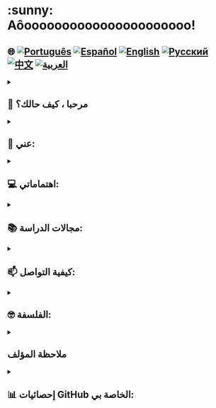<h1>:sunny: Aôoooooooooooooooooooooo! </h1>

## 🌐 [![Português](https://img.shields.io/badge/Português-green)](https://github.com/SamuelRocha91/SamuelRocha91/blob/main/README.md) [![Español](https://img.shields.io/badge/Español-yellow)](https://github.com/SamuelRocha91/SamuelRocha91/blob/main/README_SP.MD) [![English](https://img.shields.io/badge/English-blue)](https://github.com/SamuelRocha91/SamuelRocha91/blob/main/README_EN.MD) [![Русский](https://img.shields.io/badge/Русский-lightgrey)](https://github.com/SamuelRocha91/SamuelRocha91/blob/main/README_язык.md) [![中文](https://img.shields.io/badge/中文-red)](https://github.com/SamuelRocha91/SamuelRocha91/blob/main/README_华语.md) [![العربية](https://img.shields.io/badge/العربية-orange)](https://github.com/SamuelRocha91/SamuelRocha91/blob/main/README_ar.md)


<details>
<summary> <h2>👋 مرحبا ، كيف حالك؟ </h2> </summary>
<br>

<div>
  <p>ماذا يمكنني مساعدتك؟ 🥰</p>
  <p>GitHub الخاص بي في حالة تغيير مستمر 🏃</p>
  <p>فيما يلي المعايير الحالية للمستودع (أو قيد التنفيذ🫠️)</p>

<summary><h2> 🎭️ مشاريع React </h2> </summary>

  - 🌶️ [تطبيق الوصفات](https://github.com/SamuelRocha91/ProjectRecipesApp/blob/main/README_ar.md)
- 🎮 [Trivia](https://github.com/SamuelRocha91/trivia_game/blob/main/README_ar.md)
- 🐣 [Pokedex](https://github.com/SamuelRocha91/pokedex/blob/main/README_ar.md)
- 🏪 [متجر على الإنترنت للواجهة الأمامية](https://github.com/SamuelRocha91/project-frontend-online-store/blob/main/README_ar.md)
- 👛 [منظم النفقات](https://github.com/SamuelRocha91/project-trybewallet/blob/main/README_ar.md)

<summary><h2> 🪢️ مشاريع Node </h2> </summary>

- 🗡️ [Trybe Smith](https://github.com/SamuelRocha91/TrybeSmith/blob/main/README_ar.md)
- 🪧 [Blogs Api](https://github.com/SamuelRocha91/BlogsApi/blob/main/README_ar.md)
- 🐉 [Trybers and Dragons](https://github.com/SamuelRocha91/trybeAndDragons/blob/main/README_ar.md)
- ⚽ [Typescript FootBall API](https://github.com/SamuelRocha91/trybeFutebolClube/blob/main/README_ar.md)

<summary><h2> 👶️ مشاريع المبتدئين </h2> </summary>

- 🖥️ [Binary Converter](https://github.com/SamuelRocha91/Bin2Dec/blob/main/README_ar.md)
- 🎨 [Pixels Art](https://github.com/SamuelRocha91/PixelsArt/blob/main/README_ar.md)
- 📝 [Todo List](https://github.com/SamuelRocha91/TodoList/blob/main/README_ar.md)
- 🧮 [Calculator](https://github.com/SamuelRocha91/calculator/blob/main/README_ar.md)
- 🦖 [Meme generator](https://github.com/SamuelRocha91/memeGenerator/blob/main/README_ar.md)
- 🪐 [Star Wars Planets](https://github.com/SamuelRocha91/javascriptStarWarsPlanets/blob/main/README_ar.md)

<summary><h2> 🔋️ مشاريع Full-Stack </h2> </summary>

### Delivery
  - 💎 [Delivery Backend](https://github.com/SamuelRocha91/delivery_back/blob/main/README_ar.md) - تطبيق الباكند في Rails لمنصة التوصيل
  - 🛒 [Consumy Application](https://github.com/SamuelRocha91/consumy/blob/main/README_ar.md) - تطبيق المستهلك
  - 👨‍💼 [Seller Application](https://github.com/SamuelRocha91/seller_application/blob/main/README_ar.md) - تطبيق البائع
  - 💲 [Paymenty API](https://github.com/SamuelRocha91/paymenty/blob/main/README_ar.md) - واجهة برمجة التطبيقات للدفع

### قياس API
  - 📏 [React Precision Application](https://github.com/SamuelRocha91/precisionReactApplication/blob/main/README_ar.md) - واجهة لتسجيل قياسات الغاز والماء
  - 🤖 [Node API](https://github.com/SamuelRocha91/apiMeasureWaterAndGas/blob/main/README_ar.md) - واجهة برمجة التطبيقات لتسجيل القياسات والاستهلاك

<hr/>
<summary><h2> ☕️ مشاريع Java </h2> </summary>

- 🌾 [مشروع Agrix Java - إدارة المزارع](https://github.com/SamuelRocha91/Agrix/blob/main/README_ar.md) 
- 🏛️ [محدد المتحف](https://github.com/SamuelRocha91/localizadorDeMuseus/blob/main/README_ar.md)
- 📃 [قواعد التقدم](https://github.com/SamuelRocha91/project_rule_of_progression/blob/main/README_ar.md)
- 🗳️ [نظام التصويت](https://github.com/SamuelRocha91/sistemaDeVotacao/blob/main/README_ar.md)

<summary><h2> 📱️ مشاريع Kotlin </h2> </summary>

- 📜 [القائمة الافتراضية](https://github.com/SamuelRocha91/kotlinVirtualMenu/blob/main/README_ar.md)
-  ☀️ [تطبيق الطقس](https://github.com/SamuelRocha91/kotlinWeatherApp/blob/main/README_ar.md)
- 💱 [سعر صرف Kotlin](https://github.com/SamuelRocha91/kotlinExchangeRate/blob/main/README_ar.md)
- 👤 [تسجيل الدخول الاجتماعي](https://github.com/SamuelRocha91/kotlinLoginSocial/blob/main/README_ar.md)

<summary><h2> 🔴️ مشاريع Ruby </h2> </summary>

- 📽️ [Rails Movie](https://github.com/SamuelRocha91/rails_movies_catalog/blob/main/README_ar.md)
- 👩‍⚖️[تمارين Odin](https://github.com/SamuelRocha91/ruby_exercises/blob/main/README_ar.md)

<summary><h2> 🎲️ قواعد البيانات </h2> </summary>

- 🚗️ [إيجار السيارات](https://github.com/SamuelRocha91/dbRentalCar/blob/main/README_ar.md)

<summary><h2> 🐍️ مشاريع Python </h2> </summary>

- 7⃣️ [الخوارزميات](https://github.com/SamuelRocha91/Algorithms/blob/main/README_ar.md)
- 🍲️ [طلبات المطعم](https://github.com/SamuelRocha91/restaurantOrders/blob/main/README_ar.md)
-  ✍️ [البرامج النصية](https://github.com/SamuelRocha91/scripts/blob/main/README_ar.md)
- 🕵️‍♀️ [Trybe ليست Google](https://github.com/SamuelRocha91/trybeIsNotGoogle/blob/main/README_ar.md)

</details>

<details>

<summary><h2>🧑 عني:</h2></summary>
<p>صموئيل روشا، من باهيا🇧🇷، سوتروبوليتانو⚫🔴 ومطور ويب.</p>

[![Full-Stack Web Development Course](https://img.shields.io/badge/-Certified_Web_Developer-blue?style=flat&logo=google-chrome&logoColor=white)](https://www.credential.net/ad5e0984-fa07-41b0-a50b-51cb25fd0010#gs.ffccza)
[![Certified Java Developer](https://img.shields.io/badge/-Certified_Java_Developer-red?style=flat&logo=java&logoColor=white)](https://www.credential.net/b0eedfe8-4280-4cc4-b832-49f1d9426664#gs.ffcj0a)
[![JavaScript Algorithms and Data Structures](https://img.shields.io/badge/-JavaScript_Algorithms_and_Data_Structures-yellow?style=flat&logo=javascript&logoColor=white)](https://www.freecodecamp.org/certification/Sam_sr91/javascript-algorithms-and-data-structures)

</details>

<details>

<summary><h2>💻 اهتماماتي:</h2></summary>
<p>مفتوح لتبادل الخبرات، إنشاء مشاريع جديدة، تلقي عروض عمل وصنع صداقات جديدة</p>
</details>

<details>
<summary><h2>📚 مجالات الدراسة:</h2></summary>
<ul>
  <li>🖥️ الواجهة الأمامية: Vue.js، React.js</li>
  <li>📡 الواجهة الخلفية: Node.js، Spring Framework، Ruby on Rails</li>
  <li>📖 لغات البرمجة: Java، JavaScript، TypeScript</li>
  <li>💡 تقنيات أخرى: Docker، MySQL، Express، Redux، Jest، JUnit</li>
</ul>
</details>
<details>
<summary><h2>📫 كيفية التواصل:</h2></summary>
<ul>
  <li>💼 <a href="https://www.linkedin.com/in/samuel-rocha-88278224a/" target="_blank">LinkedIn</a></li>
  <li>📱 <a href="https://wa.me/71992594946" target="_blank">WhatsApp</a></li>
  <li>📧 <a href="mailto:samuel_sr@hotmail.com.br">البريد الإلكتروني</a></li>
  <li>💬 Discord: samuelrocha91#1543</li>
</ul>
</details>

<details>
<summary><h2>🤓️ الفلسفة:</h2></summary>
 <div style="border: 1px solid #ddd; border-radius: 8px; padding: 16px; background-color: #f9f9f9; margin-top: 8px;">
    <img src="./cuidadoCOmOTrem.jpeg" style="max-width: 100%; height: auto; border-radius: 4px; margin-bottom: 12px;"/>
    <p style="line-height: 1.6; color: #555; font-size: 1.1em; margin: 0; text-align:center">
      "دعنا نتقدم، نقوم بعمل وقفة رأسية، دون النظر إلى الوراء؛ بعد كل شيء: سيأتي القطار في يوم من الأيام." - مؤلف غير معروف من باهيا 😅️
    </p>
  </div>
</details>

<details>
<summary><h2> ملاحظة المؤلف</h2></summary>
 <div style="border: 1px solid #ddd; border-radius: 8px; padding: 16px; background-color: #f9f9f9; margin-top: 8px;">
    <p style="line-height: 1.6; color: #555; font-size: 1.1em; margin: 0; text-align:center">
      أطلب عذركم على وفرة الألوان والرموز التعبيرية التي تعرضتم لها. كانت طريقتي المتواضعة والمزعجة في محاولة جذب انتباهكم لجهودي وتفاني. آمل أن يتمكن على الأقل بعض الأطفال الذين تعرفهم من قراءة النص والموافقة على هذه الفوضى. شكرًا لكم!
    </p>
  </div>
</details>

<details>
<summary><h2>📊 إحصائيات GitHub الخاصة بي:</h2></summary>

[![SamuelRocha91 GitHub stats](https://github-readme-stats.vercel.app/api?username=SamuelRocha91)](https://github.com/SamuelRocha91/github-readme-stats)
![Top Langs](https://github-readme-stats.vercel.app/api/top-langs/?username=SamuelRocha91&langs_count=8&layout=compact)

![](https://api.visitorbadge.io/api/VisitorHit?user=SamuelRocha91&repo=SamuelRocha91-visitors-badge&countColor=%237B1E7A)
</details>
